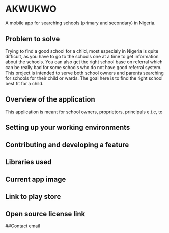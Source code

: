 # AKWUKWO

A mobile app for searching schools (primary and secondary) in Nigeria. 

## Problem to solve

Trying to find a good school for a child, most especialy in Nigeria is quite difficult, as you have to go to the schools one at a time to get information about the schools. You can also get the right school base on referral which can be really bad for some schools who do not have good referral system. This project is intended to serve both school owners and parents searching for schools for their child or wards. The goal here is to find the right school best fit for a  child.

## Overview of the application
This application is meant for school owners, proprietors, principals e.t.c, to 
## Setting up your working environments
## Contributing and developing a feature

## Libraries used
## Current app image
## Link to play store
## Open source license link
##Contact email
